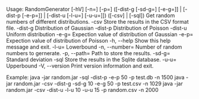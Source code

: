 Usage: RandomGenerator [-hV] [-n=<num>] [-p=<path>] ([-dist-g
                       [-sd-g=<standardDeviation>] [-e-g=<expect>]] | [-dist-p
                       [-e-p=<expect>]] | [-dist-u [-l-u=<lowerBound>]
                       [-u-u=<upperBound>]]) ([-csv] | [-sql])
Get random numbers of different distributions.
      -csv                Store the results in the CSV format file.
      -dist-g             Distribution of Gaussian
      -dist-p             Distribution of Poisson
      -dist-u             Uniform distribution
      -e-g=<expect>       Expection value of distribution of Gaussian
      -e-p=<expect>       Expection value of distribution of Poisson
  -h, --help              Show this help message and exit.
      -l-u=<lowerBound>   Lowerbound
  -n, --number=<num>      Number of random numbers to gernerate.
  -p, --path=<path>       Path to store the results.
      -sd-g=<standardDeviation>
                          Standard deviation
      -sql                Store the results in the Sqlite database.
      -u-u=<upperBound>   Upperbound
  -V, --version           Print version information and exit.

Example: java -jar random.jar -sql -dist-p -e-p 50 -p test.db -n 1500
         java -jar random.jar -csv -dist-g -sd-g 10 -e-g 50 -p test.csv -n 1029
         java -jar random.jar -csv -dist-u -l-u 10 -u-u 15 -p random.csv -n 2000